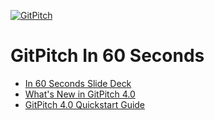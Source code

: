 [![GitPitch](https://gitpitch.com/assets/badge.svg)](https://gitpitch.com/m4-sato/in-60-seconds)

# GitPitch In 60 Seconds

- [In 60 Seconds Slide Deck](https://gitpitch.com/gitpitch/in-60-seconds)
- [What's New in GitPitch 4.0](https://docs.gitpitch.com/#/whats-new-in-40)
- [GitPitch 4.0 Quickstart Guide](https://docs.gitpitch.com/#/quickstart)

